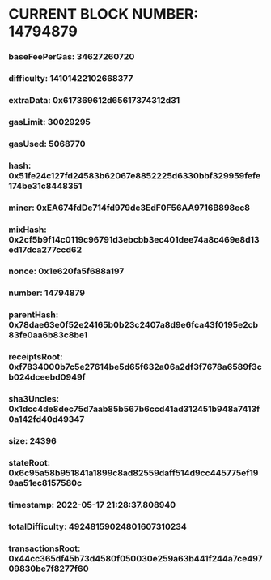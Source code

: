 # CURRENT BLOCK NUMBER: 14794879

### baseFeePerGas: 34627260720
### difficulty: 14101422102668377
### extraData: 0x617369612d65617374312d31
### gasLimit: 30029295
### gasUsed: 5068770
### hash: 0x51fe24c127fd24583b62067e8852225d6330bbf329959fefe174be31c8448351
### miner: 0xEA674fdDe714fd979de3EdF0F56AA9716B898ec8
### mixHash: 0x2cf5b9f14c0119c96791d3ebcbb3ec401dee74a8c469e8d13ed17dca277ccd62
### nonce: 0x1e620fa5f688a197
### number: 14794879
### parentHash: 0x78dae63e0f52e24165b0b23c2407a8d9e6fca43f0195e2cb83fe0aa6b83c8be1
### receiptsRoot: 0xf7834000b7c5e27614be5d65f632a06a2df3f7678a6589f3cb024dceebd0949f
### sha3Uncles: 0x1dcc4de8dec75d7aab85b567b6ccd41ad312451b948a7413f0a142fd40d49347
### size: 24396
### stateRoot: 0x6c95a58b951841a1899c8ad82559daff514d9cc445775ef199aa51ec8157580c
### timestamp: 2022-05-17 21:28:37.808940
### totalDifficulty: 49248159024801607310234
### transactionsRoot: 0x44cc365df45b73d4580f050030e259a63b441f244a7ce49709830be7f8277f60
